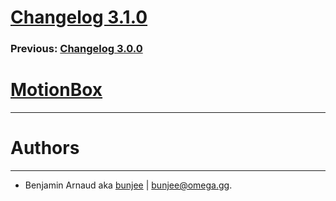 # [Changelog 3.1.0](https://omega.gg/MotionBox/changes/3.1.0.html)

### Previous: [Changelog 3.0.0](3.0.0.html)

# [MotionBox](https://omega.gg/MotionBox)
---

# Authors
---

- Benjamin Arnaud aka [bunjee](https://bunjee.me) | <bunjee@omega.gg>.
